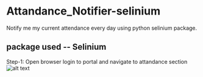 # Attandance_Notifier-selinium
Notify me my current attendance every day using python selinium package.

## package used -- Selinium
Step-1:
Open browser login to portal and navigate to attandance section
![alt text](http://url/to/img.png)
